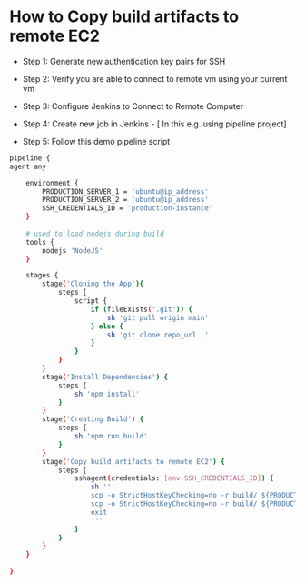 # How to Copy build artifacts to remote EC2

- Step 1: Generate new authentication key pairs for SSH 

- Step 2: Verify you are able to connect to remote vm using your current vm

- Step 3: Configure Jenkins to Connect to Remote Computer

- Step 4: Create new job in Jenkins - [ In this e.g. using pipeline project]

- Step 5: Follow this demo pipeline script

```bash
pipeline {
agent any

    environment {
        PRODUCTION_SERVER_1 = 'ubuntu@ip_address'
        PRODUCTION_SERVER_2 = 'ubuntu@ip_address'
        SSH_CREDENTIALS_ID = 'production-instance'  
    }
    
    # used to load nodejs during build
    tools {
        nodejs 'NodeJS'  
    }

    stages {
        stage('Cloning the App'){
            steps {
                script {
                    if (fileExists('.git')) {
                        sh 'git pull origin main'
                    } else {
                        sh 'git clone repo_url .'
                    }
                }
            }
        }
        stage('Install Dependencies') {
            steps {
                sh 'npm install'
            }
        }
        stage('Creating Build') {
            steps {
                sh 'npm run build'
            }
        }
        stage('Copy build artifacts to remote EC2') {
            steps {
                sshagent(credentials: [env.SSH_CREDENTIALS_ID]) {
                    sh '''
                    scp -o StrictHostKeyChecking=no -r build/ ${PRODUCTION_SERVER_1}:/home/ubuntu/
                    scp -o StrictHostKeyChecking=no -r build/ ${PRODUCTION_SERVER_2}:/home/ubuntu/
                    exit
                    '''
                }
            }
        }
    }
    
}
```